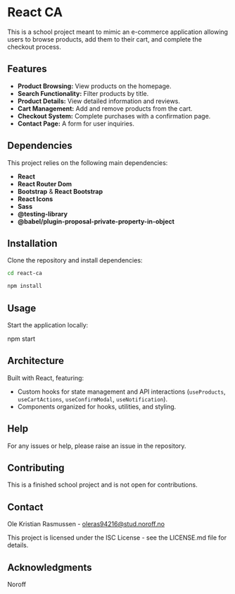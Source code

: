 # React CA

This is a school project meant to mimic an e-commerce application allowing users to browse products, add them to their cart, and complete the checkout process. 

## Features

- **Product Browsing:** View products on the homepage.
- **Search Functionality:** Filter products by title.
- **Product Details:** View detailed information and reviews.
- **Cart Management:** Add and remove products from the cart.
- **Checkout System:** Complete purchases with a confirmation page.
- **Contact Page:** A form for user inquiries.

## Dependencies
This project relies on the following main dependencies:

- **React**
- **React Router Dom**
- **Bootstrap** & **React Bootstrap**
- **React Icons**
- **Sass**
- **@testing-library**
- **@babel/plugin-proposal-private-property-in-object**

## Installation

Clone the repository and install dependencies:

```bash
cd react-ca
```

```bash
npm install
```

## Usage

Start the application locally:

npm start


## Architecture

Built with React, featuring:

- Custom hooks for state management and API interactions (`useProducts`, `useCartActions`, `useConfirmModal`, `useNotification`).
- Components organized for hooks, utilities, and styling.

## Help

For any issues or help, please raise an issue in the repository.

## Contributing

This is a finished school project and is not open for contributions.

## Contact

Ole Kristian Rasmussen - oleras94216@stud.noroff.no

This project is licensed under the ISC License - see the LICENSE.md file for details.

## Acknowledgments

Noroff

